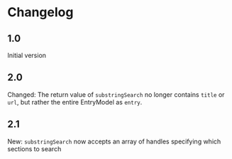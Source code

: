 # Changelog

## 1.0

Initial version

## 2.0

Changed: The return value of `substringSearch` no longer contains `title` or
`url`, but rather the entire EntryModel as `entry`.

## 2.1

New: `substringSearch` now accepts an array of handles specifying which
sections to search
